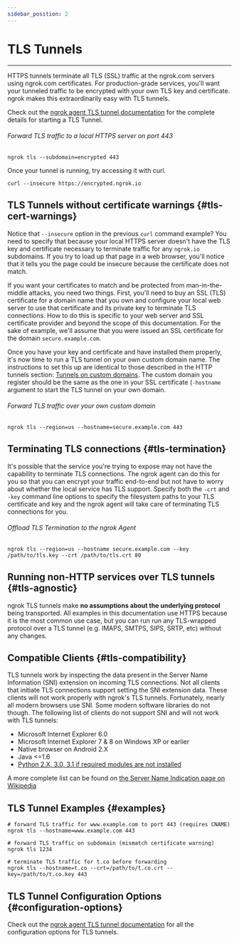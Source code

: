 ```yaml
---
sidebar_position: 2
---
```


# TLS Tunnels
--------------------

HTTPS tunnels terminate all TLS (SSL) traffic at the ngrok.com servers using ngrok.com certificates. For production-grade services, you'll want your tunneled traffic to be encrypted with your own TLS key and certificate. ngrok makes this extraordinarily easy with TLS tunnels.

Check out the [ngrok agent TLS tunnel documentation](/ngrok-agent/ngrok#ngrok-tls) for the complete details for starting a TLS Tunnel.

###### Forward TLS traffic to a local HTTPS server on port 443

    ngrok tls --subdomain=encrypted 443

Once your tunnel is running, try accessing it with curl.

    curl --insecure https://encrypted.ngrok.io

## TLS Tunnels without certificate warnings {#tls-cert-warnings}

Notice that `--insecure` option in the previous `curl` command example? You need to specify that because your local HTTPS server doesn't have the TLS key and certificate necessary to terminate traffic for any `ngrok.io` subdomains. If you try to load up that page in a web browser, you'll notice that it tells you the page could be insecure because the certificate does not match.

If you want your certificates to match and be protected from man-in-the-middle attacks, you need two things. First, you'll need to buy an SSL (TLS) certificate for a domain name that you own and configure your local web server to use that certificate and its private key to terminate TLS connections. How to do this is specific to your web server and SSL certificate provider and beyond the scope of this documentation. For the sake of example, we'll assume that you were issued an SSL certificate for the domain `secure.example.com`.

Once you have your key and certificate and have installed them properly, it's now time to run a TLS tunnel on your own custom domain name. The instructions to set this up are identical to those described in the HTTP tunnels section: [Tunnels on custom domains](#http-tunnels-custom-domains). The custom domain you register should be the same as the one in your SSL certificate (`-hostname` argument to start the TLS tunnel on your own domain.

###### Forward TLS traffic over your own custom domain

    ngrok tls --region=us --hostname=secure.example.com 443

## Terminating TLS connections {#tls-termination}

It's possible that the service you're trying to expose may not have the capability to terminate TLS connections. The ngrok agent can do this for you so that you can encrypt your traffic end-to-end but not have to worry about whether the local service has TLS support. Specify both the `-crt` and `-key` command line options to specify the filesystem paths to your TLS certificate and key and the ngrok agent will take care of terminating TLS connections for you.

###### Offload TLS Termination to the ngrok Agent

    ngrok tls --region=us --hostname secure.example.com --key /path/to/tls.key --crt /path/to/tls.crt 80

## Running non-HTTP services over TLS tunnels {#tls-agnostic}

ngrok TLS tunnels make **no assumptions about the underlying protocol** being transported. All examples in this documentation use HTTPS because it is the most common use case, but you can run run any TLS-wrapped protocol over a TLS tunnel (e.g. IMAPS, SMTPS, SIPS, SRTP, etc) without any changes.

## Compatible Clients {#tls-compatibility}

TLS tunnels work by inspecting the data present in the Server Name Information (SNI) extension on incoming TLS connections. Not all clients that initiate TLS connections support setting the SNI extension data. These clients will not work properly with ngrok's TLS tunnels. Fortunately, nearly all modern browsers use SNI. Some modern software libraries do not though. The following list of clients do not support SNI and will not work with TLS tunnels:

*   Microsoft Internet Explorer 6.0
*   Microsoft Internet Explorer 7 & 8 on Windows XP or earlier
*   Native browser on Android 2.X
*   Java <=1.6
*   [Python 2.X, 3.0, 3.1 if required modules are not installed](https://stackoverflow.com/questions/18578439/using-requests-with-tls-doesnt-give-sni-support/18579484#18579484)

A more complete list can be found on [the Server Name Indication page on Wikipedia](https://en.wikipedia.org/wiki/Server_Name_Indication#No_support)

## TLS Tunnel Examples {#examples}

    # forward TLS traffic for www.example.com to port 443 (requires CNAME)
    ngrok tls --hostname=www.example.com 443
    
    # forward TLS traffic on subdomain (mismatch certificate warning)
    ngrok tls 1234
    
    # terminate TLS traffic for t.co before forwarding
    ngrok tls --hostname=t.co --crt=/path/to/t.co.crt --key=/path/to/t.co.key 443

## TLS Tunnel Configuration Options {#configuration-options}

Check out the [ngrok agent TLS tunnel documentation](/ngrok-agent/ngrok#ngrok-tls) for all the configuration options for TLS tunnels.
